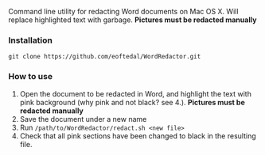 Command line utility for redacting Word documents on Mac OS X. Will replace highlighted text with garbage. **Pictures must be redacted manually**

### Installation

	git clone https://github.com/eoftedal/WordRedactor.git


### How to use
1. Open the document to be redacted in Word, and highlight the text with pink background (why pink and not black? see 4.).  **Pictures must be redacted manually**
2. Save the document under a new name
3. Run `/path/to/WordRedactor/redact.sh <new file>`
4. Check that all pink sections have been changed to black in the resulting file.

